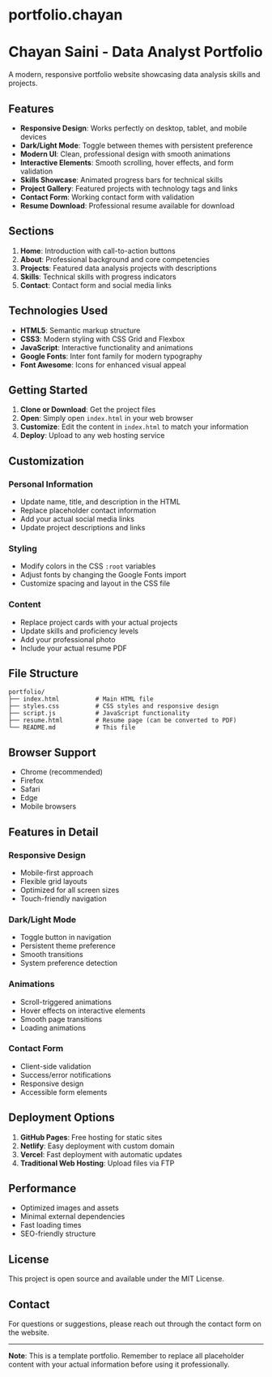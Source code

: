 # portfolio.chayan
# Chayan Saini - Data Analyst Portfolio

A modern, responsive portfolio website showcasing data analysis skills and projects.

## Features

- **Responsive Design**: Works perfectly on desktop, tablet, and mobile devices
- **Dark/Light Mode**: Toggle between themes with persistent preference
- **Modern UI**: Clean, professional design with smooth animations
- **Interactive Elements**: Smooth scrolling, hover effects, and form validation
- **Skills Showcase**: Animated progress bars for technical skills
- **Project Gallery**: Featured projects with technology tags and links
- **Contact Form**: Working contact form with validation
- **Resume Download**: Professional resume available for download

## Sections

1. **Home**: Introduction with call-to-action buttons
2. **About**: Professional background and core competencies
3. **Projects**: Featured data analysis projects with descriptions
4. **Skills**: Technical skills with progress indicators
5. **Contact**: Contact form and social media links

## Technologies Used

- **HTML5**: Semantic markup structure
- **CSS3**: Modern styling with CSS Grid and Flexbox
- **JavaScript**: Interactive functionality and animations
- **Google Fonts**: Inter font family for modern typography
- **Font Awesome**: Icons for enhanced visual appeal

## Getting Started

1. **Clone or Download**: Get the project files
2. **Open**: Simply open `index.html` in your web browser
3. **Customize**: Edit the content in `index.html` to match your information
4. **Deploy**: Upload to any web hosting service

## Customization

### Personal Information
- Update name, title, and description in the HTML
- Replace placeholder contact information
- Add your actual social media links
- Update project descriptions and links

### Styling
- Modify colors in the CSS `:root` variables
- Adjust fonts by changing the Google Fonts import
- Customize spacing and layout in the CSS file

### Content
- Replace project cards with your actual projects
- Update skills and proficiency levels
- Add your professional photo
- Include your actual resume PDF

## File Structure

```
portfolio/
├── index.html          # Main HTML file
├── styles.css          # CSS styles and responsive design
├── script.js           # JavaScript functionality
├── resume.html         # Resume page (can be converted to PDF)
└── README.md           # This file
```

## Browser Support

- Chrome (recommended)
- Firefox
- Safari
- Edge
- Mobile browsers

## Features in Detail

### Responsive Design
- Mobile-first approach
- Flexible grid layouts
- Optimized for all screen sizes
- Touch-friendly navigation

### Dark/Light Mode
- Toggle button in navigation
- Persistent theme preference
- Smooth transitions
- System preference detection

### Animations
- Scroll-triggered animations
- Hover effects on interactive elements
- Smooth page transitions
- Loading animations

### Contact Form
- Client-side validation
- Success/error notifications
- Responsive design
- Accessible form elements

## Deployment Options

1. **GitHub Pages**: Free hosting for static sites
2. **Netlify**: Easy deployment with custom domain
3. **Vercel**: Fast deployment with automatic updates
4. **Traditional Web Hosting**: Upload files via FTP

## Performance

- Optimized images and assets
- Minimal external dependencies
- Fast loading times
- SEO-friendly structure

## License

This project is open source and available under the MIT License.

## Contact

For questions or suggestions, please reach out through the contact form on the website.

---

**Note**: This is a template portfolio. Remember to replace all placeholder content with your actual information before using it professionally.

